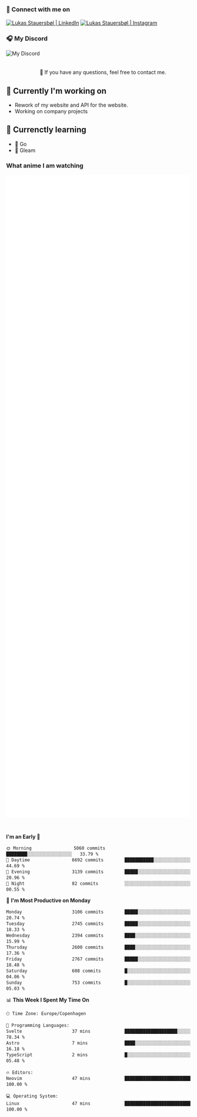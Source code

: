 ### 🔗 Connect with me on
<a href="https://www.instagram.com/lukas_stauersbol" target="_blank"><img align="center" src="https://raw.githubusercontent.com/stauersbol/stauersbol/main/images/instagram.svg" alt="Lukas Stauersbøl | LinkedIn" width="30px"/></a>
<a href="https://www.linkedin.com/in/lukas-stauersbol/" target="_blank"><img align="center" src="https://raw.githubusercontent.com/stauersbol/stauersbol/main/images/linkedin.svg" alt="Lukas Stauersbøl | Instagram" width="30px"/></a>

<p align="center">
 <h3>🎧 My Discord</h3>
 <img align="left" height="55px" src="https://discord.c99.nl/widget/theme-2/147806323323568128.png" alt="My Discord" />
</p>

<br/>
<br/>
<br/>
💬 If you have any questions, feel free to contact me.

## 🔭 Currently I'm working on
- Rework of my website and API for the website.
- Working on company projects
 
## 🌱 Currenctly learning
- 💙 Go
- 💜 Gleam

### What anime I am watching
<a href="https://anilist.co/user/slashiy/" align="center"><img align="center" width="500px" src="metrics.plugin.personal.anilist.svg" /></a>

<br/>

<!--START_SECTION:waka-->
**I'm an Early 🐤** 

```text
🌞 Morning                5060 commits        ████████░░░░░░░░░░░░░░░░░   33.79 % 
🌆 Daytime                6692 commits        ███████████░░░░░░░░░░░░░░   44.69 % 
🌃 Evening                3139 commits        █████░░░░░░░░░░░░░░░░░░░░   20.96 % 
🌙 Night                  82 commits          ░░░░░░░░░░░░░░░░░░░░░░░░░   00.55 % 
```
📅 **I'm Most Productive on Monday** 

```text
Monday                   3106 commits        █████░░░░░░░░░░░░░░░░░░░░   20.74 % 
Tuesday                  2745 commits        █████░░░░░░░░░░░░░░░░░░░░   18.33 % 
Wednesday                2394 commits        ████░░░░░░░░░░░░░░░░░░░░░   15.99 % 
Thursday                 2600 commits        ████░░░░░░░░░░░░░░░░░░░░░   17.36 % 
Friday                   2767 commits        █████░░░░░░░░░░░░░░░░░░░░   18.48 % 
Saturday                 608 commits         █░░░░░░░░░░░░░░░░░░░░░░░░   04.06 % 
Sunday                   753 commits         █░░░░░░░░░░░░░░░░░░░░░░░░   05.03 % 
```


📊 **This Week I Spent My Time On** 

```text
🕑︎ Time Zone: Europe/Copenhagen

💬 Programming Languages: 
Svelte                   37 mins             ████████████████████░░░░░   78.34 % 
Astro                    7 mins              ████░░░░░░░░░░░░░░░░░░░░░   16.18 % 
TypeScript               2 mins              █░░░░░░░░░░░░░░░░░░░░░░░░   05.48 % 

🔥 Editors: 
Neovim                   47 mins             █████████████████████████   100.00 % 

💻 Operating System: 
Linux                    47 mins             █████████████████████████   100.00 % 
```


<!--END_SECTION:waka-->
